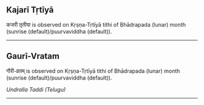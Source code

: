 ## Kajarī Tṛtīyā
कजरी तृतीया is observed on Kṛṣṇa-Tṛtīyā tithi of Bhādrapada (lunar) month (sunrise (default)/puurvaviddha (default)).



---
## Gaurī-Vratam
गौरी-व्रतम् is observed on Kṛṣṇa-Tṛtīyā tithi of Bhādrapada (lunar) month (sunrise (default)/puurvaviddha (default)).

_Undralla Taddi (Telugu)_

---
